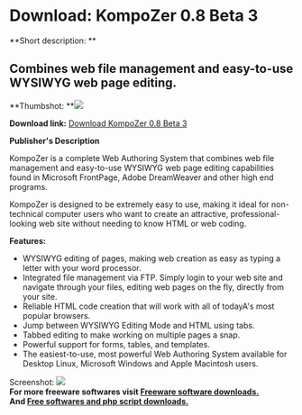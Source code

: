 # Download: KompoZer 0.8 Beta 3

**Short description: **

## Combines web file management and easy-to-use WYSIWYG web page editing.

  
**Thumbshot: **![](http://www.freewarefiles.com/screenshot/kompozer_md.jpg)   
  
**Download link:** [Download KompoZer 0.8 Beta 3](http://freesoftwares.boysofts.com/KompoZer_program_52394.html)  
  

**Publisher's Description**  
  

KompoZer is a complete Web Authoring System that combines web file management
and easy-to-use WYSIWYG web page editing capabilities found in Microsoft
FrontPage, Adobe DreamWeaver and other high end programs.

KompoZer is designed to be extremely easy to use, making it ideal for non-
technical computer users who want to create an attractive, professional-
looking web site without needing to know HTML or web coding.

**Features:**

  * WYSIWYG editing of pages, making web creation as easy as typing a letter with your word processor. 
  * Integrated file management via FTP. Simply login to your web site and navigate through your files, editing web pages on the fly, directly from your site. 
  * Reliable HTML code creation that will work with all of todayA's most popular browsers. 
  * Jump between WYSIWYG Editing Mode and HTML using tabs. 
  * Tabbed editing to make working on multiple pages a snap. 
  * Powerful support for forms, tables, and templates. 
  * The easiest-to-use, most powerful Web Authoring System available for Desktop Linux, Microsoft Windows and Apple Macintosh users. 

  
  
Screenshot: ![](http://www.freewarefiles.com/screenshot/kompozer.jpg)  
**For more freeware softwares visit [Freeware software downloads.](http://freesoftwares.boysofts.com/)**   
**And [Free softwares and php script downloads.](http://www.boysofts.com/)**

